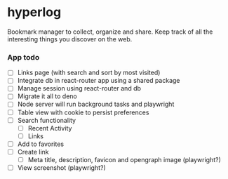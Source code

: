 # hyperlog

Bookmark manager to collect, organize and share. Keep track of all the interesting things you
discover on the web.

### App todo

- [ ] Links page (with search and sort by most visited)
- [ ] Integrate db in react-router app using a shared package
- [ ] Manage session using react-router and db
- [ ] Migrate it all to deno
- [ ] Node server will run background tasks and playwright
- [ ] Table view with cookie to persist preferences
- [ ] Search functionality
  - [ ] Recent Activity
  - [ ] Links
- [ ] Add to favorites
- [ ] Create link
  - [ ] Meta title, description, favicon and opengraph image (playwright?)
- [ ] View screenshot (playwright?)
